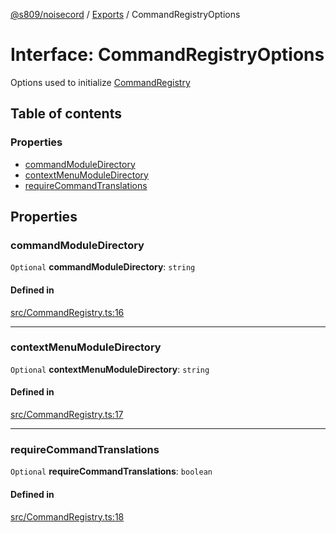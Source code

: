 [@s809/noisecord](../README.md) / [Exports](../modules.md) / CommandRegistryOptions

# Interface: CommandRegistryOptions

Options used to initialize [CommandRegistry](../classes/CommandRegistry.md)

## Table of contents

### Properties

- [commandModuleDirectory](CommandRegistryOptions.md#commandmoduledirectory)
- [contextMenuModuleDirectory](CommandRegistryOptions.md#contextmenumoduledirectory)
- [requireCommandTranslations](CommandRegistryOptions.md#requirecommandtranslations)

## Properties

### commandModuleDirectory

 `Optional` **commandModuleDirectory**: `string`

#### Defined in

[src/CommandRegistry.ts:16](https://github.com/s809/noisecord/blob/37daa76/src/CommandRegistry.ts#L16)

___

### contextMenuModuleDirectory

 `Optional` **contextMenuModuleDirectory**: `string`

#### Defined in

[src/CommandRegistry.ts:17](https://github.com/s809/noisecord/blob/37daa76/src/CommandRegistry.ts#L17)

___

### requireCommandTranslations

 `Optional` **requireCommandTranslations**: `boolean`

#### Defined in

[src/CommandRegistry.ts:18](https://github.com/s809/noisecord/blob/37daa76/src/CommandRegistry.ts#L18)
